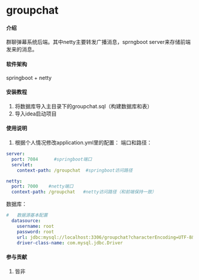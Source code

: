 # groupchat

#### 介绍
群聊弹幕系统后端。其中netty主要转发广播消息，sprngboot server来存储前端发来的消息。

#### 软件架构
springboot + netty


#### 安装教程

1.  将数据库导入主目录下的groupchat.sql（构建数据库和表）
2.  导入idea启动项目

#### 使用说明

1.  根据个人情况修改application.yml里的配置：
端口和路径：
```yml
server:
  port: 7084      #springboot端口
  servlet:
    context-path: /groupchat  #springboot访问路径

netty:
  port: 7000    #netty端口
  context-path: /groupchat   #netty访问路径（和前端保持一致）
```
数据库：
```yml
#   数据源基本配置
  datasource:
    username: root
    password: root
    url: jdbc:mysql://localhost:3306/groupchat?characterEncoding=UTF-8&useSSL=false
    driver-class-name: com.mysql.jdbc.Driver
```

#### 参与贡献

1.  皆非

